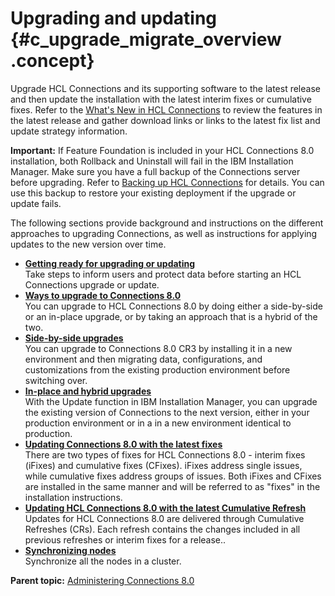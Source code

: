 # Upgrading and updating {#c_upgrade_migrate_overview .concept}

Upgrade HCL Connections and its supporting software to the latest release and then update the installation with the latest interim fixes or cumulative fixes. Refer to the [What's New in HCL Connections](../overview/i_ovr_r_whats_new_cr1.md) to review the features in the latest release and gather download links or links to the latest fix list and update strategy information.

**Important:** If Feature Foundation is included in your HCL Connections 8.0 installation, both Rollback and Uninstall will fail in the IBM Installation Manager. Make sure you have a full backup of the Connections server before upgrading. Refer to [Backing up HCL Connections](https://help.hcltechsw.com/connections/v8/admin/migrate/t_back-up.html) for details. You can use this backup to restore your existing deployment if the upgrade or update fails.

The following sections provide background and instructions on the different approaches to upgrading Connections, as well as instructions for applying updates to the new version over time.

-   **[Getting ready for upgrading or updating](../migrate/t_prepare_migrate_upgrade.md)**  
Take steps to inform users and protect data before starting an HCL Connections upgrade or update.
-   **[Ways to upgrade to Connections 8.0](../migrate/c_3_ways_to_upgrade.md)**  
You can upgrade to HCL Connections 8.0 by doing either a side-by-side or an in-place upgrade, or by taking an approach that is a hybrid of the two.
-   **[Side-by-side upgrades](../migrate/c_sbs_upgrade_container.md)**  
You can upgrade to Connections 8.0 CR3 by installing it in a new environment and then migrating data, configurations, and customizations from the existing production environment before switching over.
-   **[In-place and hybrid upgrades](../migrate/c_inplace_upgrade.md)**  
 With the Update function in IBM Installation Manager, you can upgrade the existing version of Connections to the next version, either in your production environment or in a in a new environment identical to production.
-   **[Updating Connections 8.0 with the latest fixes](../migrate/c_updating_interim_fixes.md)**  
There are two types of fixes for HCL Connections 8.0 - interim fixes \(iFixes\) and cumulative fixes \(CFixes\). iFixes address single issues, while cumulative fixes address groups of issues. Both iFixes and CFixes are installed in the same manner and will be referred to as "fixes" in the installation instructions.
-   **[Updating HCL Connections 8.0 with the latest Cumulative Refresh](../migrate/c_installing_fix-packs.md)**  
Updates for HCL Connections 8.0 are delivered through Cumulative Refreshes \(CRs\). Each refresh contains the changes included in all previous refreshes or interim fixes for a release..
-   **[Synchronizing nodes](../migrate/t_synch_updates.md)**  
Synchronize all the nodes in a cluster.

**Parent topic:** [Administering Connections 8.0](../welcome/welcome_admin.md)

